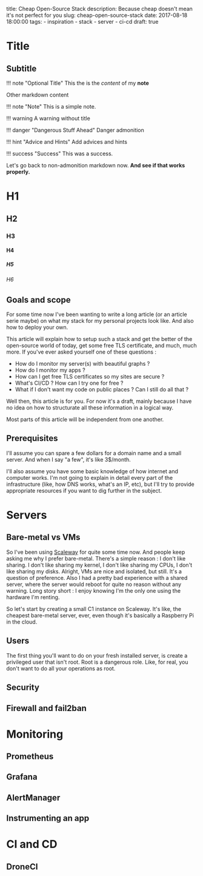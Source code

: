 title: Cheap Open-Source Stack
description: Because cheap doesn't mean it's not perfect for you
slug: cheap-open-source-stack
date: 2017-08-18 18:00:00
tags:
    - inspiration
    - stack
    - server
    - ci-cd
draft: true

# Title

## Subtitle

!!! note "Optional Title"
    This the is the *content* of my **note**

Other markdown content

!!! note "Note"
    This is a simple note.

!!! warning
	A warning without title

!!! danger "Dangerous Stuff Ahead"
    Danger admonition

!!! hint "Advice and Hints"
    Add advices and hints

!!! success "Success"
    This was a success.

Let's go back to non-admonition markdown now. 
**And see if that works properly.**

# H1

## H2

### H3

#### H4

##### H5

###### H6

## Goals and scope

For some time now I've been wanting to write a long article (or an article serie maybe) on what my stack for my personal projects look like. And also how to deploy your own.

This article will explain how to setup such a stack and get the better of the open-source world of today, get some free TLS certificate, and much, much more. If you've ever asked yourself one of these questions :

- How do I monitor my server(s) with beautiful graphs ?
- How do I monitor my apps ? 
- How can I get free TLS certificates so my sites are secure ?
- What's CI/CD ? How can I try one for free ?
- What if I don't want my code on public places ? Can I still do all that ?

Well then, this article is for you. For now it's a draft, mainly because I have no idea on how to structurate all these information in a logical way.

Most parts of this article will be independent from one another. 

## Prerequisites

I'll assume you can spare a few dollars for a domain name and a small server. And when I say "a few", it's like 3$/month.

I'll also assume you have some basic knowledge of how internet and computer works. I'm not going to explain in detail every part of the infrastructure (like, how DNS works, what's an IP, etc), but I'll try to provide appropriate resources if you want to dig further in the subject.

# Servers

## Bare-metal vs VMs

So I've been using [Scaleway](https://scaleway.com) for quite some time now. And people keep asking me why I prefer bare-metal. There's a simple reason : I don't like sharing. I don't like sharing my kernel, I don't like sharing my CPUs, I don't like sharing my disks. Alright, VMs are nice and isolated, but still. It's a question of preference. Also I had a pretty bad experience with a shared server, where the server would reboot for quite no reason without any warning. Long story short : I enjoy knowing I'm the only one using the hardware I'm renting.

So let's start by creating a small C1 instance on Scaleway. It's like, the cheapest bare-metal server, ever, even though it's basically a Raspberry Pi in the cloud. 

## Users
The first thing you'll want to do on your fresh installed server, is create a privileged user that isn't root. Root is a dangerous role. Like, for real, you don't want to do all your operations as root. 

## Security
## Firewall and fail2ban

# Monitoring

## Prometheus
## Grafana
## AlertManager
## Instrumenting an app

# CI and CD

## DroneCI